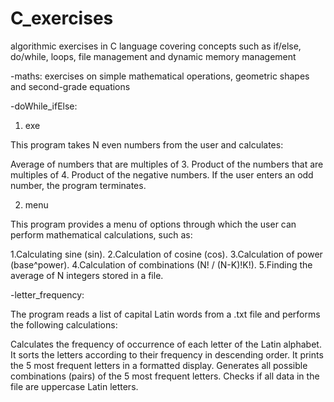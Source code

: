 # C_exercises
algorithmic exercises in C language covering concepts such as if/else, do/while, loops, file management and dynamic memory management


-maths: exercises on simple mathematical operations, geometric shapes and second-grade equations

-doWhile_ifElse: 
1) exe

This program takes N even numbers from the user and calculates:

  Average of numbers that are multiples of 3.
  Product of the numbers that are multiples of 4.
  Product of the negative numbers.
  If the user enters an odd number, the program terminates.
  
2) menu

This program provides a menu of options through which the user can perform mathematical calculations, such as:

  1.Calculating sine (sin).
  2.Calculation of cosine (cos).
  3.Calculation of power (base^power).
  4.Calculation of combinations (N! / (N-K)!K!).
  5.Finding the average of N integers stored in a file.

-letter_frequency:

The program reads a list of capital Latin words from a .txt file and performs the following calculations:

  Calculates the frequency of occurrence of each letter of the Latin alphabet.
  It sorts the letters according to their frequency in descending order.
  It prints the 5 most frequent letters in a formatted display.
  Generates all possible combinations (pairs) of the 5 most frequent letters.
  Checks if all data in the file are uppercase Latin letters.
